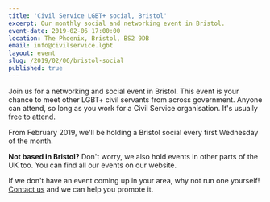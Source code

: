 ```yaml
---
title: 'Civil Service LGBT+ social, Bristol'
excerpt: Our monthly social and networking event in Bristol.
event-date: 2019-02-06 17:00:00
location: The Phoenix, Bristol, BS2 9DB
email: info@civilservice.lgbt
layout: event
slug: /2019/02/06/bristol-social
published: true
---
```

Join us for a networking and social event in Bristol. This event is your chance to meet other LGBT+ civil servants from across government. Anyone can attend, so long as you work for a Civil Service organisation. It's usually free to attend.

From February 2019, we'll be holding a Bristol social every first Wednesday of the month.

**Not based in Bristol?** Don't worry, we also hold events in other parts of the UK too. You can find all our events on our website.

If we don't have an event coming up in your area, why not run one yourself! [Contact us](/about/contact-us/) and we can help you promote it.
